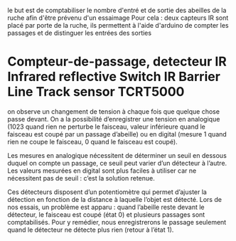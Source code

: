 le but est de comptabiliser le nombre d'entré et de sortie des abeilles de la ruche afin d'être prévenu d'un essaimage
Pour cela : deux capteurs IR sont placé par porte de la ruche, ils permettent à l'aide d'arduino de compter les passages et de distinguer les entrées des sorties 

# Compteur-de-passage, detecteur IR Infrared reflective Switch IR Barrier Line Track sensor TCRT5000 
on observe un changement de tension à chaque fois que quelque chose passe devant. 
On a la possibilité d’enregistrer une tension en analogique 
(1023 quand rien ne perturbe le faisceau, valeur inférieure quand le faisceau est coupé par un passage d’abeille)
ou en digital (mesure 1 quand rien ne coupe le faisceau, 0 quand le faisceau est coupé). 

Les mesures en analogique nécessitent de déterminer un seuil en dessous duquel on compte un passage, 
ce seuil peut varier d’un détecteur à l’autre. 
Les valeurs mesurées en digital sont plus faciles à utiliser car ne nécessitent pas de seuil : c’est la solution retenue. 

Ces détecteurs disposent d’un potentiomètre qui permet d’ajuster la détection en fonction de la distance à laquelle
l’objet est détecté.
Lors de nos essais, un problème est apparu :
quand l’abeille reste devant le détecteur, le faisceau est coupé (état 0)
et plusieurs passages sont comptabilisés. 
Pour y remédier, nous enregistrerons le passage seulement quand le détecteur ne détecte plus rien 
(retour à l’état 1).
